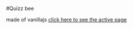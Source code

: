 #Quizz bee

made of vanillajs
<a href="https://quiz-bee.netlify.app/">click here to see the active page</a>